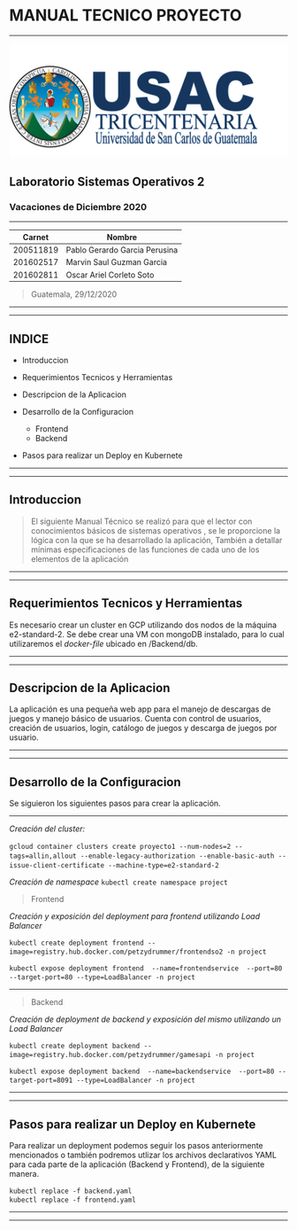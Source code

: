 # MANUAL TECNICO PROYECTO
---
![a](./images/Logo.png)
## Laboratorio Sistemas Operativos 2
### Vacaciones de Diciembre 2020
---

| Carnet | Nombre |
| ------ | ------ |
|200511819     |     Pablo Gerardo Garcia Perusina |
|201602517     |     Marvin Saul Guzman Garcia|
|201602811     |     Oscar Ariel Corleto Soto|



> Guatemala, 29/12/2020

---
---
## INDICE

- Introduccion

- Requerimientos Tecnicos y Herramientas

- Descripcion de la Aplicacion 

- Desarrollo de la Configuracion
    - Frontend
    - Backend

- Pasos para realizar un Deploy en Kubernete

---
---
## Introduccion

> El siguiente Manual Técnico se realizó para que el lector con conocimientos básicos de sistemas operativos , se le proporcione la lógica con la que se ha desarrollado la aplicación, También a detallar mínimas especificaciones de las funciones de cada uno de los elementos de la aplicación

---
---
## Requerimientos Tecnicos y Herramientas
Es necesario crear un cluster en GCP utilizando dos nodos de la máquina e2-standard-2.
Se debe crear una VM con mongoDB instalado, para lo cual utilizaremos el _docker-file_ ubicado en /Backend/db.

---
---
## Descripcion de la Aplicacion 
La aplicación es una pequeña web app para el manejo de descargas de juegos y manejo básico de usuarios.
Cuenta con control de usuarios, creación de usuarios, login, catálogo de juegos y descarga de juegos por usuario.

---
---
## Desarrollo de la Configuracion
Se siguieron los siguientes pasos para crear la aplicación.

---
*Creación del cluster:*

```gcloud container clusters create proyecto1 --num-nodes=2 --tags=allin,allout --enable-legacy-authorization --enable-basic-auth --issue-client-certificate --machine-type=e2-standard-2```

*Creación de namespace*
```kubectl create namespace project```

> Frontend

*Creación y exposición del deployment para frontend utilizando Load Balancer*

```
kubectl create deployment frontend --image=registry.hub.docker.com/petzydrummer/frontendso2 -n project
```

```
kubectl expose deployment frontend  --name=frontendservice  --port=80 --target-port=80 --type=LoadBalancer -n project
```


---

> Backend

*Creación de deployment de backend y exposición del mismo utilizando un Load Balancer*


```
kubectl create deployment backend --image=registry.hub.docker.com/petzydrummer/gamesapi -n project
```
```
kubectl expose deployment backend  --name=backendservice  --port=80 --target-port=8091 --type=LoadBalancer -n project
```

---
---
## Pasos para realizar un Deploy en Kubernete
Para realizar un deployment podemos seguir los pasos anteriormente mencionados o también podremos utlizar los archivos declarativos YAML para cada parte de la aplicación (Backend y Frontend), de la siguiente manera.

```
kubectl replace -f backend.yaml
kubectl replace -f frontend.yaml
```

---
---